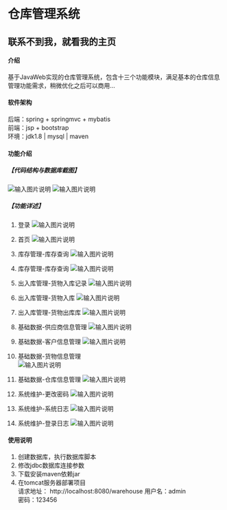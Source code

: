 # 仓库管理系统

##  联系不到我，就看我的主页 
 
#### 介绍
基于JavaWeb实现的仓库管理系统，包含十三个功能模块，满足基本的仓库信息管理功能需求，稍微优化之后可以商用...


#### 软件架构
后端：spring + springmvc + mybatis  
前端：jsp + bootstrap  
环境：jdk1.8 | mysql | maven   


#### 功能介绍
##### 【代码结构与数据库截图】
![输入图片说明](images/image1.png)
![输入图片说明](images/image2.png)

##### 【功能详述】 
   1. 登录
![输入图片说明](images/image3.png)

   2. 首页
![输入图片说明](images/image4.png)

   3. 库存管理-库存查询
![输入图片说明](images/image5.png)

   4. 库存管理-库存查询
![输入图片说明](images/image6.png)

   5. 出入库管理-货物入库记录
![输入图片说明](images/image7.png)

   6. 出入库管理-货物入库
![输入图片说明](images/image8.png)

   7. 出入库管理-货物出库库
![输入图片说明](images/image9.png)

   8. 基础数据-供应商信息管理
![输入图片说明](images/image10.png)

   9. 基础数据-客户信息管理
![输入图片说明](images/image11.png)

   10. 基础数据-货物信息管理  
![输入图片说明](images/image12.png)

   11. 基础数据-仓库信息管理
![输入图片说明](images/image13.png)

   12. 系统维护-更改密码
![输入图片说明](images/image14.png)

   13. 系统维护-系统日志
![输入图片说明](images/image15.png)

   14. 系统维护-登录日志
![输入图片说明](images/image16.png)
  

#### 使用说明
1. 创建数据库，执行数据库脚本
2. 修改jdbc数据库连接参数
3. 下载安装maven依赖jar
4. 在tomcat服务器部署项目  
    请求地址： http://localhost:8080/warehouse
    用户名：admin  
    密码：123456  
